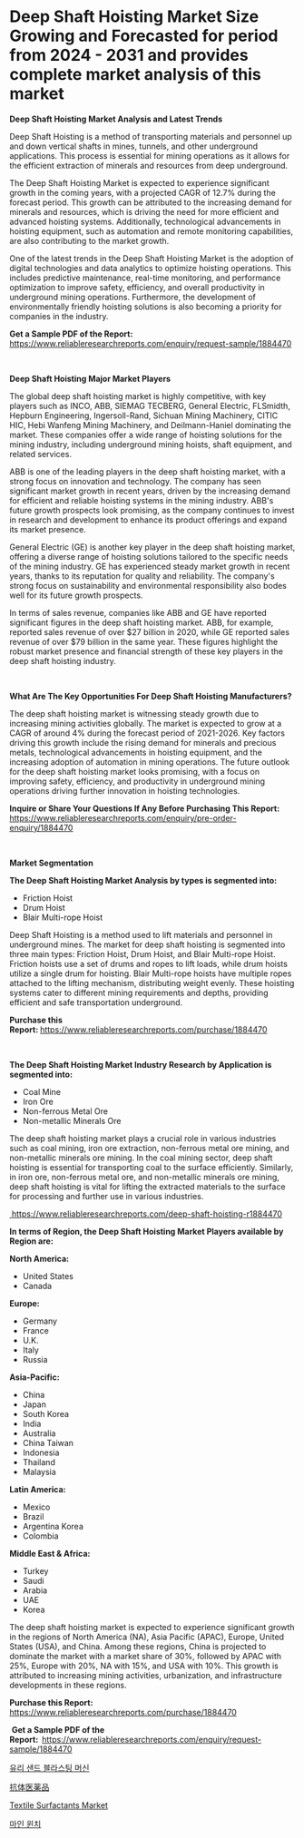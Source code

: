 <p><h1>Deep Shaft Hoisting Market Size Growing and Forecasted for period from 2024 - 2031 and provides complete market analysis of this market</h1></p><p><strong>Deep Shaft Hoisting Market Analysis and Latest Trends</strong></p>
<p><p>Deep Shaft Hoisting is a method of transporting materials and personnel up and down vertical shafts in mines, tunnels, and other underground applications. This process is essential for mining operations as it allows for the efficient extraction of minerals and resources from deep underground.</p><p>The Deep Shaft Hoisting Market is expected to experience significant growth in the coming years, with a projected CAGR of 12.7% during the forecast period. This growth can be attributed to the increasing demand for minerals and resources, which is driving the need for more efficient and advanced hoisting systems. Additionally, technological advancements in hoisting equipment, such as automation and remote monitoring capabilities, are also contributing to the market growth.</p><p>One of the latest trends in the Deep Shaft Hoisting Market is the adoption of digital technologies and data analytics to optimize hoisting operations. This includes predictive maintenance, real-time monitoring, and performance optimization to improve safety, efficiency, and overall productivity in underground mining operations. Furthermore, the development of environmentally friendly hoisting solutions is also becoming a priority for companies in the industry.</p></p>
<p><strong>Get a Sample PDF of the Report:&nbsp;</strong> <a href="https://www.reliableresearchreports.com/enquiry/request-sample/1884470">https://www.reliableresearchreports.com/enquiry/request-sample/1884470</a></p>
<p>&nbsp;</p>
<p><strong>Deep Shaft Hoisting Major Market Players</strong></p>
<p><p>The global deep shaft hoisting market is highly competitive, with key players such as INCO, ABB, SIEMAG TECBERG, General Electric, FLSmidth, Hepburn Engineering, Ingersoll-Rand, Sichuan Mining Machinery, CITIC HIC, Hebi Wanfeng Mining Machinery, and Deilmann-Haniel dominating the market. These companies offer a wide range of hoisting solutions for the mining industry, including underground mining hoists, shaft equipment, and related services.</p><p>ABB is one of the leading players in the deep shaft hoisting market, with a strong focus on innovation and technology. The company has seen significant market growth in recent years, driven by the increasing demand for efficient and reliable hoisting systems in the mining industry. ABB's future growth prospects look promising, as the company continues to invest in research and development to enhance its product offerings and expand its market presence.</p><p>General Electric (GE) is another key player in the deep shaft hoisting market, offering a diverse range of hoisting solutions tailored to the specific needs of the mining industry. GE has experienced steady market growth in recent years, thanks to its reputation for quality and reliability. The company's strong focus on sustainability and environmental responsibility also bodes well for its future growth prospects.</p><p>In terms of sales revenue, companies like ABB and GE have reported significant figures in the deep shaft hoisting market. ABB, for example, reported sales revenue of over $27 billion in 2020, while GE reported sales revenue of over $79 billion in the same year. These figures highlight the robust market presence and financial strength of these key players in the deep shaft hoisting industry.</p></p>
<p>&nbsp;</p>
<p><strong>What Are The Key Opportunities For Deep Shaft Hoisting Manufacturers?</strong></p>
<p><p>The deep shaft hoisting market is witnessing steady growth due to increasing mining activities globally. The market is expected to grow at a CAGR of around 4% during the forecast period of 2021-2026. Key factors driving this growth include the rising demand for minerals and precious metals, technological advancements in hoisting equipment, and the increasing adoption of automation in mining operations. The future outlook for the deep shaft hoisting market looks promising, with a focus on improving safety, efficiency, and productivity in underground mining operations driving further innovation in hoisting technologies.</p></p>
<p><strong>Inquire or Share Your Questions If Any Before Purchasing This Report:</strong> <a href="https://www.reliableresearchreports.com/enquiry/pre-order-enquiry/1884470">https://www.reliableresearchreports.com/enquiry/pre-order-enquiry/1884470</a></p>
<p>&nbsp;</p>
<p><strong>Market Segmentation</strong></p>
<p><strong>The Deep Shaft Hoisting Market Analysis by types is segmented into:</strong></p>
<p><ul><li>Friction Hoist</li><li>Drum Hoist</li><li>Blair Multi-rope Hoist</li></ul></p>
<p><p>Deep Shaft Hoisting is a method used to lift materials and personnel in underground mines. The market for deep shaft hoisting is segmented into three main types: Friction Hoist, Drum Hoist, and Blair Multi-rope Hoist. Friction hoists use a set of drums and ropes to lift loads, while drum hoists utilize a single drum for hoisting. Blair Multi-rope hoists have multiple ropes attached to the lifting mechanism, distributing weight evenly. These hoisting systems cater to different mining requirements and depths, providing efficient and safe transportation underground.</p></p>
<p><strong>Purchase this Report:&nbsp;</strong><a href="https://www.reliableresearchreports.com/purchase/1884470">https://www.reliableresearchreports.com/purchase/1884470</a></p>
<p>&nbsp;</p>
<p><strong>The Deep Shaft Hoisting Market Industry Research by Application is segmented into:</strong></p>
<p><ul><li>Coal Mine</li><li>Iron Ore</li><li>Non-ferrous Metal Ore</li><li>Non-metallic Minerals Ore</li></ul></p>
<p><p>The deep shaft hoisting market plays a crucial role in various industries such as coal mining, iron ore extraction, non-ferrous metal ore mining, and non-metallic minerals ore mining. In the coal mining sector, deep shaft hoisting is essential for transporting coal to the surface efficiently. Similarly, in iron ore, non-ferrous metal ore, and non-metallic minerals ore mining, deep shaft hoisting is vital for lifting the extracted materials to the surface for processing and further use in various industries.</p></p>
<p><a href="https://www.reliableresearchreports.com/deep-shaft-hoisting-r1884470">&nbsp;https://www.reliableresearchreports.com/deep-shaft-hoisting-r1884470</a></p>
<p><strong>In terms of Region, the Deep Shaft Hoisting Market Players available by Region are:</strong></p>
<p>
    <p> <strong> North America: </strong>
        <ul>
            <li>United States</li>
            <li>Canada</li>
        </ul>
        </p> 
    <p> <strong> Europe: </strong>
        <ul>
            <li>Germany</li>
            <li>France</li>
            <li>U.K.</li>
            <li>Italy</li>
            <li>Russia</li>
        </ul>
        </p> 
    <p> <strong> Asia-Pacific: </strong>
        <ul>
            <li>China</li>
            <li>Japan</li>
            <li>South Korea</li>
            <li>India</li>
            <li>Australia</li>
            <li>China Taiwan</li>
            <li>Indonesia</li>
            <li>Thailand</li>
            <li>Malaysia</li>
        </ul>
        </p> 
    <p> <strong> Latin America: </strong>
        <ul>
            <li>Mexico</li>
            <li>Brazil</li>
            <li>Argentina Korea</li>
            <li>Colombia</li>
        </ul>
        </p> 
    <p> <strong> Middle East & Africa: </strong>
        <ul>
            <li>Turkey</li>
            <li>Saudi</li>
            <li>Arabia</li>
            <li>UAE</li>
            <li>Korea</li>
        </ul>
    </p>
    </p>
<p><p>The deep shaft hoisting market is expected to experience significant growth in the regions of North America (NA), Asia Pacific (APAC), Europe, United States (USA), and China. Among these regions, China is projected to dominate the market with a market share of 30%, followed by APAC with 25%, Europe with 20%, NA with 15%, and USA with 10%. This growth is attributed to increasing mining activities, urbanization, and infrastructure developments in these regions.</p></p>
<p><strong>Purchase this Report: </strong><a href="https://www.reliableresearchreports.com/purchase/1884470">https://www.reliableresearchreports.com/purchase/1884470</a></p>
<p>&nbsp;<strong>Get a Sample PDF of the Report:&nbsp;&nbsp;</strong><a href="https://www.reliableresearchreports.com/enquiry/request-sample/1884470">https://www.reliableresearchreports.com/enquiry/request-sample/1884470</a></p>
<p><strong></strong></p>
<p><p><a href="https://medium.com/@codystark26/%EC%9C%A0%EB%A6%AC-%EC%83%8C%EB%93%9C%EB%B8%94%EB%9D%BC%EC%8A%A4%ED%8C%85-%EA%B8%B0%EA%B3%84-%EC%8B%9C%EC%9E%A5-%EB%8F%99%ED%96%A5-%EB%B0%8F-%EC%8B%9C%EC%9E%A5-%EB%B6%84%EC%84%9D%EC%9D%80-2024-2031%EB%85%84%EA%B9%8C%EC%A7%80-%EC%98%88%EC%B8%A1%EB%90%98%EC%97%88%EC%8A%B5%EB%8B%88%EB%8B%A4-60ec73cb8e44">유리 샌드 블라스팅 머신</a></p><p><a href="https://github.com/tubbs463/Market-Research-Report-List-1/blob/main/953728344489.md">抗体医薬品</a></p><p><a href="https://issuu.com/reportprime-2/docs/textile-surfactants-market-size-2030.pptx">Textile Surfactants Market</a></p><p><a href="https://medium.com/@cathymaggio31/%EB%82%98%EC%9D%98-%EC%9C%88%EC%B9%98-%EC%8B%9C%EC%9E%A5-%EC%A0%84%EB%A7%9D-%EC%82%B0%EC%97%85-%EA%B0%9C%EC%9A%94-%EB%B0%8F-%EC%98%88%EC%B8%A1-2024%EB%85%84%EB%B6%80%ED%84%B0-2031%EB%85%84%EA%B9%8C%EC%A7%80-db7e75a477f8">마인 윈치</a></p></p>